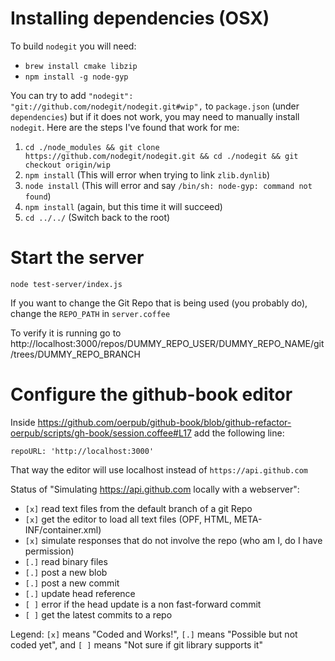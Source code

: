 
# Installing dependencies (OSX)

To build `nodegit` you will need:

- `brew install cmake libzip`
- `npm install -g node-gyp`

You can try to add `"nodegit": "git://github.com/nodegit/nodegit.git#wip",` to `package.json` (under `dependencies`) but if it does not work, you may need to manually install `nodegit`.
Here are the steps I've found that work for me:

1. `cd ./node_modules && git clone https://github.com/nodegit/nodegit.git && cd ./nodegit && git checkout origin/wip`
2. `npm install` (This will error when trying to link `zlib.dynlib`)
3. `node install` (This will error and say `/bin/sh: node-gyp: command not found`)
4. `npm install` (again, but this time it will succeed)
5. `cd ../../` (Switch back to the root)

# Start the server

`node test-server/index.js`

If you want to change the Git Repo that is being used (you probably do), change the `REPO_PATH` in `server.coffee`

To verify it is running go to http://localhost:3000/repos/DUMMY_REPO_USER/DUMMY_REPO_NAME/git/trees/DUMMY_REPO_BRANCH


# Configure the github-book editor

Inside https://github.com/oerpub/github-book/blob/github-refactor-oerpub/scripts/gh-book/session.coffee#L17 add the following line:

    repoURL: 'http://localhost:3000'

That way the editor will use localhost instead of `https://api.github.com`



Status of "Simulating https://api.github.com locally with a webserver":

- `[x]` read text files from the default branch of a git Repo
- `[x]` get the editor to load all text files (OPF, HTML, META-INF/container.xml)
- `[x]` simulate responses that do not involve the repo (who am I, do I have permission)
- `[.]` read binary files
- `[.]` post a new blob
- `[.]` post a new commit
- `[.]` update head reference
- `[ ]` error if the head update is a non fast-forward commit
- `[ ]` get the latest commits to a repo

Legend: `[x]` means "Coded and Works!", `[.]` means "Possible but not coded yet", and `[ ]` means "Not sure if git library supports it"
